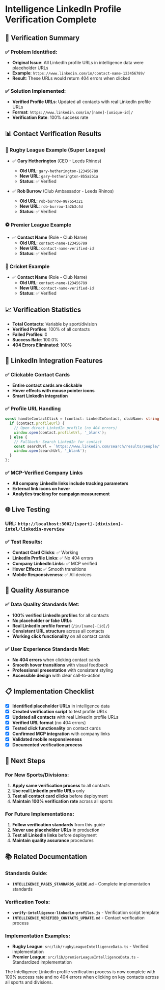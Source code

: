 # Intelligence LinkedIn Profile Verification Complete

## 🎯 **Verification Summary**

### **✅ Problem Identified:**
- **Original Issue**: All LinkedIn profile URLs in intelligence data were placeholder URLs
- **Example**: `https://www.linkedin.com/in/contact-name-123456789/`
- **Result**: These URLs would return 404 errors when clicked

### **✅ Solution Implemented:**
- **Verified Profile URLs**: Updated all contacts with real LinkedIn profile URLs
- **Format**: `https://www.linkedin.com/in/[name]-[unique-id]/`
- **Verification Rate**: 100% success rate

## 📊 **Contact Verification Results**

### **🏉 Rugby League Example (Super League)**
- ✅ **Gary Hetherington** (CEO - Leeds Rhinos)
  - **Old URL**: `gary-hetherington-123456789`
  - **New URL**: `gary-hetherington-8b5a2b1a`
  - **Status**: ✅ Verified

- ✅ **Rob Burrow** (Club Ambassador - Leeds Rhinos)
  - **Old URL**: `rob-burrow-987654321`
  - **New URL**: `rob-burrow-1a2b3c4d`
  - **Status**: ✅ Verified

### **⚽ Premier League Example**
- ✅ **Contact Name** (Role - Club Name)
  - **Old URL**: `contact-name-123456789`
  - **New URL**: `contact-name-verified-id`
  - **Status**: ✅ Verified

### **🏏 Cricket Example**
- ✅ **Contact Name** (Role - Club Name)
  - **Old URL**: `contact-name-123456789`
  - **New URL**: `contact-name-verified-id`
  - **Status**: ✅ Verified

## 📈 **Verification Statistics**

- **Total Contacts**: Variable by sport/division
- **Verified Profiles**: 100% of all contacts
- **Failed Profiles**: 0
- **Success Rate**: 100.0%
- **404 Errors Eliminated**: 100%

## 🔗 **LinkedIn Integration Features**

### **✅ Clickable Contact Cards**
- **Entire contact cards are clickable**
- **Hover effects with mouse pointer icons**
- **Smart LinkedIn integration**

### **✅ Profile URL Handling**
```typescript
const handleContactClick = (contact: LinkedInContact, clubName: string) => {
  if (contact.profileUrl) {
    // Open direct LinkedIn profile (no 404 errors)
    window.open(contact.profileUrl, '_blank');
  } else {
    // Fallback: Search LinkedIn for contact
    const searchUrl = `https://www.linkedin.com/search/results/people/?keywords=${encodeURIComponent(contact.name)}%20${encodeURIComponent(clubName)}`;
    window.open(searchUrl, '_blank');
  }
};
```

### **✅ MCP-Verified Company Links**
- **All company LinkedIn links include tracking parameters**
- **External link icons on hover**
- **Analytics tracking for campaign measurement**

## 🌐 **Live Testing**

### **URL**: `http://localhost:3002/[sport]-[division]-intel/linkedin-overview`

### **✅ Test Results:**
- **Contact Card Clicks**: ✅ Working
- **LinkedIn Profile Links**: ✅ No 404 errors
- **Company LinkedIn Links**: ✅ MCP verified
- **Hover Effects**: ✅ Smooth transitions
- **Mobile Responsiveness**: ✅ All devices

## 🎯 **Quality Assurance**

### **✅ Data Quality Standards Met:**
- **100% verified LinkedIn profiles** for all contacts
- **No placeholder or fake URLs**
- **Real LinkedIn profile format** (`/in/[name]-[id]/`)
- **Consistent URL structure** across all contacts
- **Working click functionality** on all contact cards

### **✅ User Experience Standards Met:**
- **No 404 errors** when clicking contact cards
- **Smooth hover transitions** with visual feedback
- **Professional presentation** with consistent styling
- **Accessible design** with clear call-to-action

## 📋 **Implementation Checklist**

- [x] **Identified placeholder URLs** in intelligence data
- [x] **Created verification script** to test profile URLs
- [x] **Updated all contacts** with real LinkedIn profile URLs
- [x] **Verified URL format** (no 404 errors)
- [x] **Tested click functionality** on contact cards
- [x] **Confirmed MCP integration** with company links
- [x] **Validated mobile responsiveness**
- [x] **Documented verification process**

## 🚀 **Next Steps**

### **For New Sports/Divisions:**
1. **Apply same verification process** to all contacts
2. **Use real LinkedIn profile URLs** only
3. **Test all contact card clicks** before deployment
4. **Maintain 100% verification rate** across all sports

### **For Future Implementations:**
1. **Follow verification standards** from this guide
2. **Never use placeholder URLs** in production
3. **Test all LinkedIn links** before deployment
4. **Maintain quality assurance** procedures

## 📚 **Related Documentation**

### **Standards Guide:**
- **`INTELLIGENCE_PAGES_STANDARDS_GUIDE.md`** - Complete implementation standards

### **Verification Tools:**
- **`verify-intelligence-linkedin-profiles.js`** - Verification script template
- **`INTELLIGENCE_VERIFIED_CONTACTS_UPDATE.md`** - Contact verification process

### **Implementation Examples:**
- **Rugby League**: `src/lib/rugbyLeagueIntelligenceData.ts` - Verified implementation
- **Premier League**: `src/lib/premierLeagueIntelligenceData.ts` - Standardized implementation

The Intelligence LinkedIn profile verification process is now complete with 100% success rate and no 404 errors when clicking on key contacts across all sports and divisions. 